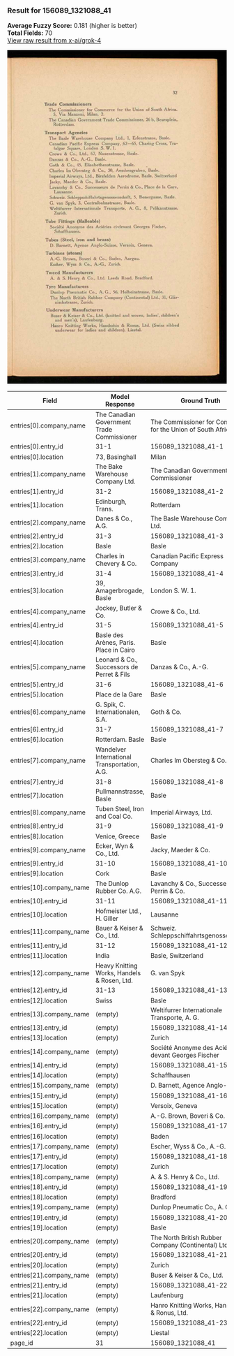 ### Result for 156089_1321088_41
**Average Fuzzy Score:** 0.181 (higher is better)<br>
**Total Fields:** 70<br>
[View raw result from x-ai/grok-4](https://github.com/RISE-UNIBAS/humanities_data_benchmark/blob/main/results/2025-10-28/T0402/request_T0402_156089_1321088_41.json)

<img src="https://github.com/RISE-UNIBAS/humanities_data_benchmark/blob/main/benchmarks/company_lists/images/156089_1321088_41.jpg?raw=true" alt="156089_1321088_41" width="600px">

| Field | Model Response | Ground Truth | Fuzzy Score | Match |
|-------|----------------|--------------|-------------|-------|
| entries[0].company_name | The Canadian Government Trade Commissioner | The Commissioner for Commerce for the Union of South Africa | 0.396 | ❌ |
| entries[0].entry_id | 31-1 | 156089_1321088_41-1 | 0.348 | ❌ |
| entries[0].location | 73, Basinghall | Milan | 0.211 | ❌ |
| entries[1].company_name | The Bake Warehouse Company Ltd. | The Canadian Government Trade Commissioner | 0.384 | ❌ |
| entries[1].entry_id | 31-2 | 156089_1321088_41-2 | 0.348 | ❌ |
| entries[1].location | Edinburgh, Trans. | Rotterdam | 0.154 | ❌ |
| entries[2].company_name | Danes & Co., A.G. | The Basle Warehouse Company Ltd. | 0.327 | ❌ |
| entries[2].entry_id | 31-3 | 156089_1321088_41-3 | 0.348 | ❌ |
| entries[2].location | Basle | Basle | 1.000 | ✅ |
| entries[3].company_name | Charles in Chevery & Co. | Canadian Pacific Express Company | 0.321 | ❌ |
| entries[3].entry_id | 31-4 | 156089_1321088_41-4 | 0.348 | ❌ |
| entries[3].location | 39, Amagerbrogade, Basle | London S. W. 1. | 0.154 | ❌ |
| entries[4].company_name | Jockey, Butler & Co. | Crowe & Co., Ltd. | 0.432 | ❌ |
| entries[4].entry_id | 31-5 | 156089_1321088_41-5 | 0.348 | ❌ |
| entries[4].location | Basle des Arènes, Paris. Place in Cairo | Basle | 0.227 | ❌ |
| entries[5].company_name | Leonard & Co., Successors de Perret & Fils | Danzas & Co., A.-G. | 0.328 | ❌ |
| entries[5].entry_id | 31-6 | 156089_1321088_41-6 | 0.348 | ❌ |
| entries[5].location | Place de la Gare | Basle | 0.286 | ❌ |
| entries[6].company_name | G. Spik, C. Internationalen, S.A. | Goth & Co. | 0.279 | ❌ |
| entries[6].entry_id | 31-7 | 156089_1321088_41-7 | 0.348 | ❌ |
| entries[6].location | Rotterdam. Basle | Basle | 0.476 | ❌ |
| entries[7].company_name | Wandelver International Transportation, A.G. | Charles Im Obersteg & Co. | 0.319 | ❌ |
| entries[7].entry_id | 31-8 | 156089_1321088_41-8 | 0.348 | ❌ |
| entries[7].location | Pullmannstrasse, Basle | Basle | 0.370 | ❌ |
| entries[8].company_name | Tuben Steel, Iron and Coal Co. | Imperial Airways, Ltd. | 0.269 | ❌ |
| entries[8].entry_id | 31-9 | 156089_1321088_41-9 | 0.348 | ❌ |
| entries[8].location | Venice, Greece | Basle | 0.105 | ❌ |
| entries[9].company_name | Ecker, Wyn & Co., Ltd. | Jacky, Maeder & Co. | 0.488 | ❌ |
| entries[9].entry_id | 31-10 | 156089_1321088_41-10 | 0.400 | ❌ |
| entries[9].location | Cork | Basle | 0.000 | ❌ |
| entries[10].company_name | The Dunlop Rubber Co. A.G. | Lavanchy & Co., Successeurs de Perrin & Co. | 0.319 | ❌ |
| entries[10].entry_id | 31-11 | 156089_1321088_41-11 | 0.400 | ❌ |
| entries[10].location | Hofmeister Ltd., H. Giller | Lausanne | 0.118 | ❌ |
| entries[11].company_name | Bauer & Keiser & Co., Ltd. | Schweiz. Schleppschiffahrtsgenossenschaft | 0.239 | ❌ |
| entries[11].entry_id | 31-12 | 156089_1321088_41-12 | 0.400 | ❌ |
| entries[11].location | India | Basle, Switzerland | 0.174 | ❌ |
| entries[12].company_name | Heavy Knitting Works, Handels & Rosen, Ltd. | G. van Spyk | 0.148 | ❌ |
| entries[12].entry_id | 31-13 | 156089_1321088_41-13 | 0.400 | ❌ |
| entries[12].location | Swiss | Basle | 0.200 | ❌ |
| entries[13].company_name | (empty) | Weltifurrer Internationale Transporte, A. G. | 0.000 | ❌ |
| entries[13].entry_id | (empty) | 156089_1321088_41-14 | 0.000 | ❌ |
| entries[13].location | (empty) | Zurich | 0.000 | ❌ |
| entries[14].company_name | (empty) | Société Anonyme des Aciéries ci-devant Georges Fischer | 0.000 | ❌ |
| entries[14].entry_id | (empty) | 156089_1321088_41-15 | 0.000 | ❌ |
| entries[14].location | (empty) | Schaffhausen | 0.000 | ❌ |
| entries[15].company_name | (empty) | D. Barnett, Agence Anglo-Suisse | 0.000 | ❌ |
| entries[15].entry_id | (empty) | 156089_1321088_41-16 | 0.000 | ❌ |
| entries[15].location | (empty) | Versoix, Geneva | 0.000 | ❌ |
| entries[16].company_name | (empty) | A.-G. Brown, Boveri & Co. | 0.000 | ❌ |
| entries[16].entry_id | (empty) | 156089_1321088_41-17 | 0.000 | ❌ |
| entries[16].location | (empty) | Baden | 0.000 | ❌ |
| entries[17].company_name | (empty) | Escher, Wyss & Co., A.-G. | 0.000 | ❌ |
| entries[17].entry_id | (empty) | 156089_1321088_41-18 | 0.000 | ❌ |
| entries[17].location | (empty) | Zurich | 0.000 | ❌ |
| entries[18].company_name | (empty) | A. & S. Henry & Co., Ltd. | 0.000 | ❌ |
| entries[18].entry_id | (empty) | 156089_1321088_41-19 | 0.000 | ❌ |
| entries[18].location | (empty) | Bradford | 0.000 | ❌ |
| entries[19].company_name | (empty) | Dunlop Pneumatic Co., A. G. | 0.000 | ❌ |
| entries[19].entry_id | (empty) | 156089_1321088_41-20 | 0.000 | ❌ |
| entries[19].location | (empty) | Basle | 0.000 | ❌ |
| entries[20].company_name | (empty) | The North British Rubber Company (Continental) Ltd. | 0.000 | ❌ |
| entries[20].entry_id | (empty) | 156089_1321088_41-21 | 0.000 | ❌ |
| entries[20].location | (empty) | Zurich | 0.000 | ❌ |
| entries[21].company_name | (empty) | Buser & Keiser & Co., Ltd. | 0.000 | ❌ |
| entries[21].entry_id | (empty) | 156089_1321088_41-22 | 0.000 | ❌ |
| entries[21].location | (empty) | Laufenburg | 0.000 | ❌ |
| entries[22].company_name | (empty) | Hanro Knitting Works, Handschin & Ronus, Ltd. | 0.000 | ❌ |
| entries[22].entry_id | (empty) | 156089_1321088_41-23 | 0.000 | ❌ |
| entries[22].location | (empty) | Liestal | 0.000 | ❌ |
| page_id | 31 | 156089_1321088_41 | 0.211 | ❌ |
